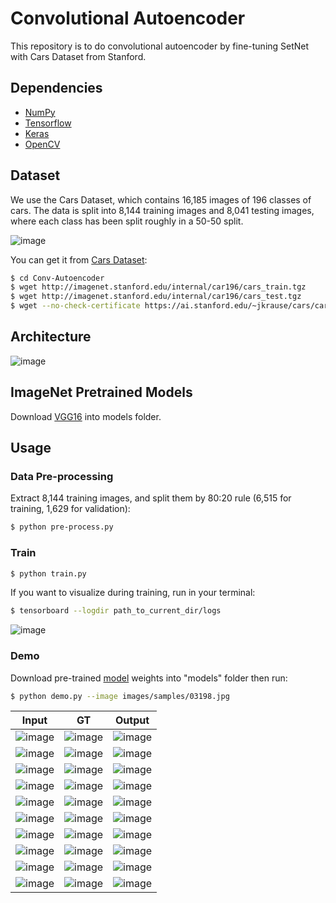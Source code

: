 # Convolutional Autoencoder

This repository is to do convolutional autoencoder by fine-tuning SetNet with Cars Dataset from Stanford.


## Dependencies

- [NumPy](http://docs.scipy.org/doc/numpy-1.10.1/user/install.html)
- [Tensorflow](https://www.tensorflow.org/versions/r0.8/get_started/os_setup.html)
- [Keras](https://keras.io/#installation)
- [OpenCV](https://opencv-python-tutroals.readthedocs.io/en/latest/)

## Dataset

We use the Cars Dataset, which contains 16,185 images of 196 classes of cars. The data is split into 8,144 training images and 8,041 testing images, where each class has been split roughly in a 50-50 split.

 ![image](https://github.com/foamliu/Conv-Autoencoder/raw/master/images/random.jpg)

You can get it from [Cars Dataset](https://ai.stanford.edu/~jkrause/cars/car_dataset.html):

```bash
$ cd Conv-Autoencoder
$ wget http://imagenet.stanford.edu/internal/car196/cars_train.tgz
$ wget http://imagenet.stanford.edu/internal/car196/cars_test.tgz
$ wget --no-check-certificate https://ai.stanford.edu/~jkrause/cars/car_devkit.tgz
```

## Architecture

![image](https://github.com/foamliu/Conv-Autoencoder/raw/master/images/segnet.jpg)


## ImageNet Pretrained Models

Download [VGG16](https://github.com/fchollet/deep-learning-models/releases/download/v0.1/vgg16_weights_tf_dim_ordering_tf_kernels.h5) into models folder.


## Usage

### Data Pre-processing
Extract 8,144 training images, and split them by 80:20 rule (6,515 for training, 1,629 for validation):
```bash
$ python pre-process.py
```

### Train
```bash
$ python train.py
```

If you want to visualize during training, run in your terminal:
```bash
$ tensorboard --logdir path_to_current_dir/logs
```

![image](https://github.com/foamliu/Conv-Autoencoder/raw/master/images/nadam.png)

### Demo
Download pre-trained [model](https://github.com/foamliu/Conv-Autoencoder/releases/download/v1.0/model.226-0.06.hdf5) weights into "models" folder then run:

```bash
$ python demo.py --image images/samples/03198.jpg
```

Input | GT | Output |
|---|---|---|
|![image](https://github.com/foamliu/Conv-Autoencoder/raw/master/images/0_image.png)  | ![image](https://github.com/foamliu/Conv-Autoencoder/raw/master/images/0_gray.png) | ![image](https://github.com/foamliu/Conv-Autoencoder/raw/master/images/0_out.png)|
|![image](https://github.com/foamliu/Conv-Autoencoder/raw/master/images/1_image.png)  | ![image](https://github.com/foamliu/Conv-Autoencoder/raw/master/images/1_gray.png) | ![image](https://github.com/foamliu/Conv-Autoencoder/raw/master/images/1_out.png)|
|![image](https://github.com/foamliu/Conv-Autoencoder/raw/master/images/2_image.png)  | ![image](https://github.com/foamliu/Conv-Autoencoder/raw/master/images/2_gray.png) | ![image](https://github.com/foamliu/Conv-Autoencoder/raw/master/images/2_out.png)|
|![image](https://github.com/foamliu/Conv-Autoencoder/raw/master/images/3_image.png)  | ![image](https://github.com/foamliu/Conv-Autoencoder/raw/master/images/3_gray.png) | ![image](https://github.com/foamliu/Conv-Autoencoder/raw/master/images/3_out.png)|
|![image](https://github.com/foamliu/Conv-Autoencoder/raw/master/images/4_image.png)  | ![image](https://github.com/foamliu/Conv-Autoencoder/raw/master/images/4_gray.png) | ![image](https://github.com/foamliu/Conv-Autoencoder/raw/master/images/4_out.png)|
|![image](https://github.com/foamliu/Conv-Autoencoder/raw/master/images/5_image.png)  | ![image](https://github.com/foamliu/Conv-Autoencoder/raw/master/images/5_gray.png) | ![image](https://github.com/foamliu/Conv-Autoencoder/raw/master/images/5_out.png)|
|![image](https://github.com/foamliu/Conv-Autoencoder/raw/master/images/6_image.png)  | ![image](https://github.com/foamliu/Conv-Autoencoder/raw/master/images/6_gray.png) | ![image](https://github.com/foamliu/Conv-Autoencoder/raw/master/images/6_out.png)|
|![image](https://github.com/foamliu/Conv-Autoencoder/raw/master/images/7_image.png)  | ![image](https://github.com/foamliu/Conv-Autoencoder/raw/master/images/7_gray.png) | ![image](https://github.com/foamliu/Conv-Autoencoder/raw/master/images/7_out.png)|
|![image](https://github.com/foamliu/Conv-Autoencoder/raw/master/images/8_image.png)  | ![image](https://github.com/foamliu/Conv-Autoencoder/raw/master/images/8_gray.png) | ![image](https://github.com/foamliu/Conv-Autoencoder/raw/master/images/8_out.png)|
|![image](https://github.com/foamliu/Conv-Autoencoder/raw/master/images/9_image.png)  | ![image](https://github.com/foamliu/Conv-Autoencoder/raw/master/images/9_gray.png) | ![image](https://github.com/foamliu/Conv-Autoencoder/raw/master/images/9_out.png)|
